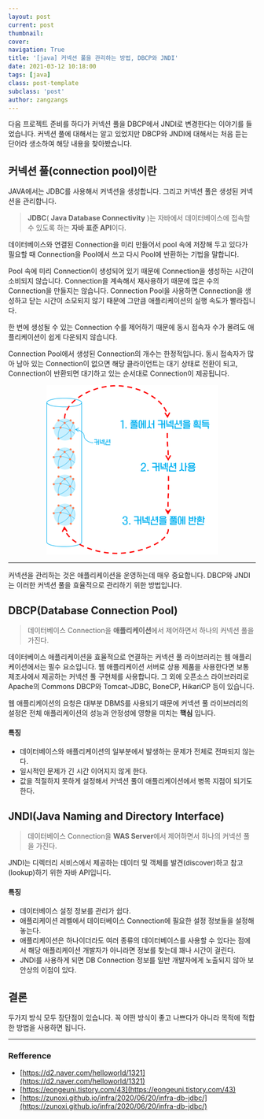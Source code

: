 ```yaml
---
layout: post
current: post
thumbnail: 
cover:
navigation: True
title: '[java] 커넥션 풀을 관리하는 방법, DBCP와 JNDI'
date: 2021-03-12 10:18:00
tags: [java]
class: post-template
subclass: 'post'
author: zangzangs
---
```


다음 프로젝트 준비를 하다가 커넥션 풀을 DBCP에서 JNDI로 변경한다는 이야기를 들었습니다. 커넥션 풀에 대해서는 알고 있었지만 DBCP와 JNDI에 대해서는 처음 듣는 단어라 생소하여 해당 내용을 찾아봤습니다.

## 커넥션 풀(connection pool)이란

JAVA에서는 JDBC를 사용해서 커넥션을 생성합니다. 그리고 커넥션 풀은 생성된 커넥션을 관리합니다.

>  **JDBC**( **Java Database Connectivity** )는 자바에서 데이터베이스에 접속할 수 있도록 하는 **자바 표준 API**이다.

데이터베이스와 연결된 Connection을 미리 만들어서 pool 속에 저장해 두고 있다가 필요할 때 Connection을 Pool에서 쓰고 다시 Pool에 반환하는 기법을 말합니다.

Pool 속에 미리 Connection이 생성되어 있기 때문에 Connection을 생성하는 시간이 소비되지 않습니다. Connection을 계속해서 재사용하기 때문에 많은 수의 Connection을 만들지는 않습니다. 
Connection Pool을 사용하면 Connection을 생성하고 닫는 시간이 소모되지 않기 때문에 그만큼 애플리케이션의 실행 속도가 빨라집니다.

한 번에 생성될 수 있는 Connection 수를 제어하기 때문에 동시 접속자 수가 몰려도 애플리케이션이 쉽게 다운되지 않습니다.

Connection Pool에서 생성된 Connection의 개수는 한정적입니다. 동시 접속자가 많아 남아 있는 Connection이 없으면 해당 클라이언트는 대기 상태로 전환이 되고, Connection이 반환되면 대기하고 있는 순서대로 Connection이 제공됩니다.
<center>
<img src="/assets/images/java/connection-pool.png" alt="커넥션 풀" style="zoom:50%;" />
</center>

---

커넥션을 관리하는 것은 애플리케이션을 운영하는데 매우 중요합니다. DBCP와 JNDI는 이러한 커넥션 풀을 효율적으로 관리하기 위한 방법입니다.

## DBCP(Database Connection Pool)

> 데이터베이스  Connection을 **애플리케이션**에서 제어하면서 하나의 커넥션 풀을 가진다.

데이터베이스 애플리케이션을 효율적으로 연결하는 커넥션 풀 라이브러리는 웹 애플리케이션에서는 필수 요소입니다. 웹 애플리케이션 서버로 상용 제품을 사용한다면 보통 제조사에서 제공하는 커넥션 풀 구현체를 사용합니다. 그 외에 오픈소스 라이브러리로 Apache의 Commons DBCP와 Tomcat-JDBC, BoneCP, HikariCP 등이 있습니다.

웹 애플리케이션의 요청은 대부분 DBMS를 사용되기 때문에 커넥션 풀 라이브러리의 설정은 전체 애플리케이션의 성능과 안정성에 영향을 미치는 **핵심** 입니다.

#### 특징
- 데이터베이스와 애플리케이션의 일부분에서 발생하는 문제가 전체로 전파되지 않는다.
- 일시적인 문제가 긴 시간 이어지지 않게 한다.
- 값을 적절하지 못하게 설정해서 커넥션 풀이 애플리케이션에서 병목 지점이 되기도 한다.


## JNDI(Java Naming and Directory Interface)

> 데이터베이스  Connection을 **WAS Server**에서 제어하면서 하나의 커넥션 풀을 가진다.

JNDI는 디렉터리 서비스에서 제공하는 데이터 및 객체를 발견(discover)하고 참고(lookup)하기 위한 자바 API입니다.

#### 특징

- 데이터베이스 설정 정보를 관리가 쉽다.
- 애플리케이션 레벨에서 데이터베이스 Connection에 필요한 설정 정보들을 설정해 놓는다. 
- 애플리케이션은 하나이더라도 여러 종류의 데이터베이스를 사용할 수 있다는 점에서 해당 애플리케이션 개발자가 아니라면 정보를 찾는데 꽤나 시간이 걸린다.
- JNDI를 사용하게 되면 DB Connection 정보를 일반 개발자에게 노출되지 않아 보안상의 이점이 있다.

## 결론
두가지 방식 모두 장단점이 있습니다. 꼭 어떤 방식이 좋고 나쁘다가 아니라 목적에 적합한 방법을 사용하면 됩니다.

---
### Refference
- [https://d2.naver.com/helloworld/1321](https://d2.naver.com/helloworld/1321)
- [https://eongeuni.tistory.com/43](https://eongeuni.tistory.com/43)
- [https://zunoxi.github.io/infra/2020/06/20/infra-db-jdbc/](https://zunoxi.github.io/infra/2020/06/20/infra-db-jdbc/)
